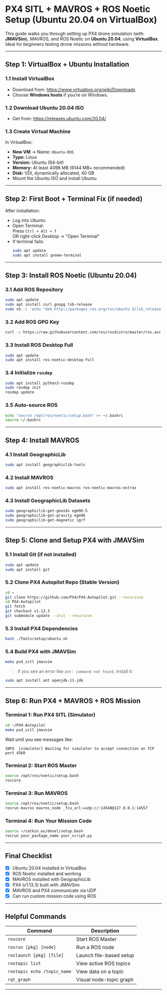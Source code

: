 
# PX4 SITL + MAVROS + ROS Noetic Setup (Ubuntu 20.04 on VirtualBox)

This guide walks you through setting up PX4 drone simulation (with **JMAVSim**), MAVROS, and ROS Noetic on **Ubuntu 20.04**, using **VirtualBox**. Ideal for beginners testing drone missions without hardware.

---

## Step 1: VirtualBox + Ubuntu Installation

### 1.1 Install VirtualBox
- Download from: https://www.virtualbox.org/wiki/Downloads
- Choose **Windows hosts** if you’re on Windows.

### 1.2 Download Ubuntu 20.04 ISO
- Get from: https://releases.ubuntu.com/20.04/

### 1.3 Create Virtual Machine
In VirtualBox:
- **New VM** → Name: `Ubuntu-ROS`
- **Type:** Linux
- **Version:** Ubuntu (64-bit)
- **Memory:** At least 4096 MB (6144 MB+ recommended)
- **Disk:** VDI, dynamically allocated, 40 GB
- Mount the Ubuntu ISO and install Ubuntu

---

## Step 2: First Boot + Terminal Fix (if needed)
After installation:
- Log into Ubuntu
- Open Terminal:  
  Press `Ctrl + Alt + T`  
  OR right-click Desktop → "Open Terminal"
- If terminal fails:
  ```bash
  sudo apt update
  sudo apt install gnome-terminal
  ```

---

## Step 3: Install ROS Noetic (Ubuntu 20.04)

### 3.1 Add ROS Repository
```bash
sudo apt update
sudo apt install curl gnupg lsb-release
sudo sh -c 'echo "deb http://packages.ros.org/ros/ubuntu $(lsb_release -sc) main" > /etc/apt/sources.list.d/ros-latest.list'
```

### 3.2 Add ROS GPG Key
```bash
curl -s https://raw.githubusercontent.com/ros/rosdistro/master/ros.asc | sudo apt-key add -
```

### 3.3 Install ROS Desktop Full
```bash
sudo apt update
sudo apt install ros-noetic-desktop-full
```

### 3.4 Initialize `rosdep`
```bash
sudo apt install python3-rosdep
sudo rosdep init
rosdep update
```

### 3.5 Auto-source ROS
```bash
echo "source /opt/ros/noetic/setup.bash" >> ~/.bashrc
source ~/.bashrc
```

---

## Step 4: Install MAVROS

### 4.1 Install GeographicLib
```bash
sudo apt install geographiclib-tools
```

### 4.2 Install MAVROS
```bash
sudo apt install ros-noetic-mavros ros-noetic-mavros-extras
```

### 4.3 Install GeographicLib Datasets
```bash
sudo geographiclib-get-geoids egm96-5
sudo geographiclib-get-gravity egm96
sudo geographiclib-get-magnetic igrf
```

---

## Step 5: Clone and Setup PX4 with JMAVSim

### 5.1 Install Git (if not installed)
```bash
sudo apt update
sudo apt install git
```

### 5.2 Clone PX4 Autopilot Repo (Stable Version)
```bash
cd ~
git clone https://github.com/PX4/PX4-Autopilot.git --recursive
cd PX4-Autopilot
git fetch
git checkout v1.13.3
git submodule update --init --recursive
```

### 5.3 Install PX4 Dependencies
```bash
bash ./Tools/setup/ubuntu.sh
```

### 5.4 Build PX4 with JMAVSim
```bash
make px4_sitl jmavsim
```

> If you see an error like `ant: command not found`, install it:
```bash
sudo apt install ant openjdk-11-jdk
```

---

## Step 6: Run PX4 + MAVROS + ROS Mission

### Terminal 1: Run PX4 SITL (Simulator)
```bash
cd ~/PX4-Autopilot
make px4_sitl jmavsim
```

Wait until you see messages like:
```
INFO  [simulator] Waiting for simulator to accept connection on TCP port 4560
```

### Terminal 2: Start ROS Master
```bash
source /opt/ros/noetic/setup.bash
roscore
```

### Terminal 3: Run MAVROS
```bash
source /opt/ros/noetic/setup.bash
rosrun mavros mavros_node _fcu_url:=udp://:14540@127.0.0.1:14557
```

### Terminal 4: Run Your Mission Code
```bash
source ~/catkin_ws/devel/setup.bash
rosrun your_package_name your_script.py
```

---

## Final Checklist

- [x] Ubuntu 20.04 installed in VirtualBox
- [x] ROS Noetic installed and working
- [x] MAVROS installed with GeographicLib
- [x] PX4 (v1.13.3) built with JMAVSim
- [x] MAVROS and PX4 communicate via UDP
- [x] Can run custom mission code using ROS

---

## Helpful Commands

| Command | Description |
|--------|-------------|
| `roscore` | Start ROS Master |
| `rosrun [pkg] [node]` | Run a ROS node |
| `roslaunch [pkg] [file]` | Launch file-based setup |
| `rostopic list` | View active ROS topics |
| `rostopic echo /topic_name` | View data on a topic |
| `rqt_graph` | Visual node-topic graph |

---



